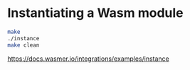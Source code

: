 # Instantiating a Wasm module
```bash
make
./instance
make clean
```

https://docs.wasmer.io/integrations/examples/instance
